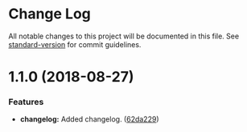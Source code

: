 # Change Log

All notable changes to this project will be documented in this file. See [standard-version](https://github.com/conventional-changelog/standard-version) for commit guidelines.

<a name="1.1.0"></a>
# 1.1.0 (2018-08-27)


### Features

* **changelog:** Added changelog. ([62da229](https://github.com/highcharts/highcharts-vue/commit/62da229))